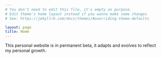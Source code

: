```yaml
---
# You don't need to edit this file, it's empty on purpose.
# Edit theme's home layout instead if you wanna make some changes
# See: https://jekyllrb.com/docs/themes/#overriding-theme-defaults

layout: page
title: Home
---
```


This personal website is in permanent beta, it adapts and evolves to reflect my personal growth.